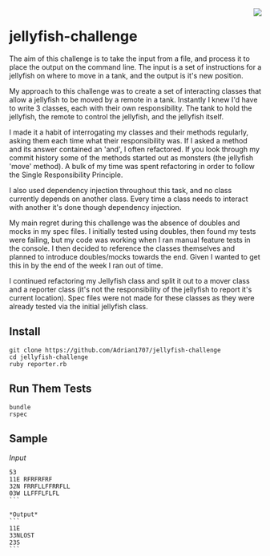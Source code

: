 
<img style="float: right;" src="https://github.com/zapnito/jellyfish-challenge/blob/master/jelly.png" align="right">

# jellyfish-challenge

The aim of this challenge is to take the input from a file, and process it to place the output on the command line. The input is a set of instructions for a jellyfish on where to move in a tank, and the output is it's new position. 

My approach to this challenge was to create a set of interacting classes that allow a jellyfish to be moved by a remote in a tank.
Instantly I knew I'd have to write 3 classes, each with their own responsibility. The tank to hold the jellyfish, the remote to control the jellyfish, and the jellyfish itself.

I made it a habit of interrogating my classes and their methods regularly, asking them each time what their responsibility was. If I asked a method and its answer contained an 'and', I often refactored. If you look through my commit history some of the methods started out as monsters (the jellyfish 'move' method). A bulk of my time was spent refactoring in order to follow the Single Responsibility Principle.

I also used dependency injection throughout this task, and no class currently depends on another class. Every time a class needs to
interact with another it's done though dependency injection.

My main regret during this challenge was the absence of doubles and mocks in my spec files. I initially tested using doubles, then found my tests were failing, but my code was working when I ran manual feature tests in the console. I then decided to reference the classes
themselves and planned to introduce doubles/mocks towards the end. Given I wanted to get this in by the end of the week I ran out of time.

I continued refactoring my Jellyfish class and split it out to a mover class and a reporter class (it's not the responsibility of the jellyfish to report it's current location). Spec files were not made for these classes as they were already tested via the initial jellyfish class.

## Install

```
git clone https://github.com/Adrian1707/jellyfish-challenge
cd jellyfish-challenge
ruby reporter.rb
```

## Run Them Tests

```
bundle
rspec
```
## Sample

*Input*
````
53
11E RFRFRFRF
32N FRRFLLFFRRFLL
03W LLFFFLFLFL
```

*Output*
```
11E
33NLOST
23S
```

